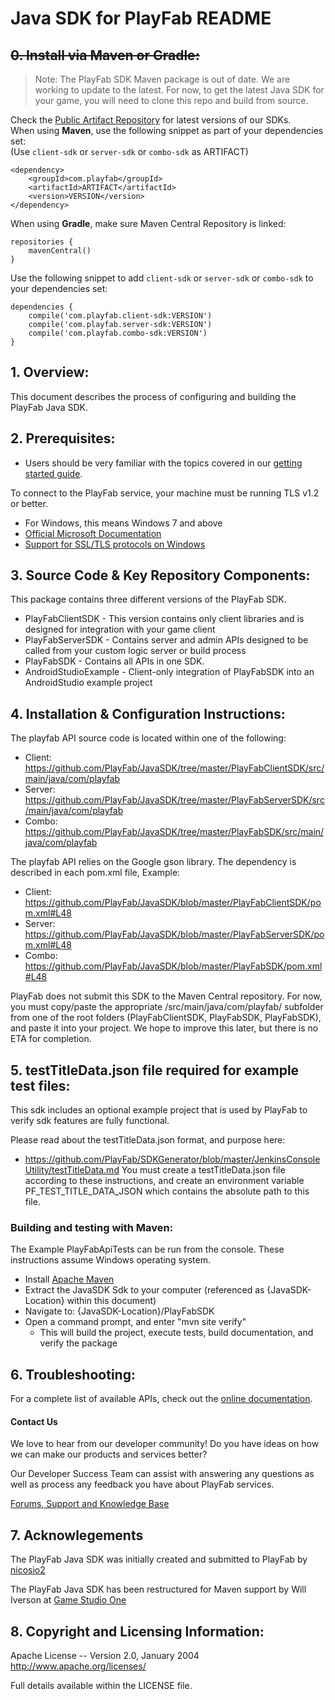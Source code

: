 # Java SDK for PlayFab README

## ~~0. Install via Maven or Gradle:~~
> Note: The PlayFab SDK Maven package is out of date. We are working to update to the latest. For now, to get the latest Java SDK for your game, you will need to clone this repo and build from source.

Check the [Public Artifact Repository](https://dev.azure.com/PlayFabJavaSDK/PlayFab%20JavaSDK/_artifacts/feed/JavaSDK) for latest versions of our SDKs.  
When using **Maven**, use the following snippet as part of your dependencies set:  
(Use `client-sdk` or `server-sdk` or `combo-sdk` as ARTIFACT)  

```
<dependency>
    <groupId>com.playfab</groupId>
    <artifactId>ARTIFACT</artifactId>
    <version>VERSION</version>
</dependency>
```

When using **Gradle**, make sure Maven Central Repository is linked:  

```
repositories {
    mavenCentral()
}
```

Use the following snippet to add `client-sdk` or `server-sdk` or `combo-sdk` to your dependencies set:  

```
dependencies {
    compile('com.playfab.client-sdk:VERSION')
    compile('com.playfab.server-sdk:VERSION')
    compile('com.playfab.combo-sdk:VERSION')
}
```

## 1. Overview:

This document describes the process of configuring and building the PlayFab Java SDK.


## 2. Prerequisites:

* Users should be very familiar with the topics covered in our [getting started guide](https://api.playfab.com/docs/general-getting-started).

To connect to the PlayFab service, your machine must be running TLS v1.2 or better.
* For Windows, this means Windows 7 and above
* [Official Microsoft Documentation](https://msdn.microsoft.com/en-us/library/windows/desktop/aa380516%28v=vs.85%29.aspx)
* [Support for SSL/TLS protocols on Windows](http://blogs.msdn.com/b/kaushal/archive/2011/10/02/support-for-ssl-tls-protocols-on-windows.aspx)


## 3. Source Code & Key Repository Components:

This package contains three different versions of the PlayFab SDK.
* PlayFabClientSDK - This version contains only client libraries and is designed for integration with your game client
* PlayFabServerSDK - Contains server and admin APIs designed to be called from your custom logic server or build process
* PlayFabSDK - Contains all APIs in one SDK.
* AndroidStudioExample - Client-only integration of PlayFabSDK into an AndroidStudio example project


## 4. Installation & Configuration Instructions:

The playfab API source code is located within one of the following:

* Client: https://github.com/PlayFab/JavaSDK/tree/master/PlayFabClientSDK/src/main/java/com/playfab
* Server: https://github.com/PlayFab/JavaSDK/tree/master/PlayFabServerSDK/src/main/java/com/playfab
* Combo: https://github.com/PlayFab/JavaSDK/tree/master/PlayFabSDK/src/main/java/com/playfab

The playfab API relies on the Google gson library.  The dependency is described in each pom.xml file, Example:

* Client: https://github.com/PlayFab/JavaSDK/blob/master/PlayFabClientSDK/pom.xml#L48
* Server: https://github.com/PlayFab/JavaSDK/blob/master/PlayFabServerSDK/pom.xml#L48
* Combo: https://github.com/PlayFab/JavaSDK/blob/master/PlayFabSDK/pom.xml#L48

PlayFab does not submit this SDK to the Maven Central repository. For now, you must copy/paste the appropriate /src/main/java/com/playfab/ subfolder from one of the root folders (PlayFabClientSDK, PlayFabSDK, PlayFabSDK), and paste it into your project. We hope to improve this later, but there is no ETA for completion.


## 5. testTitleData.json file required for example test files:

This sdk includes an optional example project that is used by PlayFab to verify sdk features are fully functional.

Please read about the testTitleData.json format, and purpose here:
* https://github.com/PlayFab/SDKGenerator/blob/master/JenkinsConsoleUtility/testTitleData.md
You must create a testTitleData.json file according to these instructions, and create an environment variable PF_TEST_TITLE_DATA_JSON which contains the absolute path to this file.


### Building and testing with Maven:

The Example PlayFabApiTests can be run from the console.  These instructions assume Windows operating system.

* Install [Apache Maven](https://maven.apache.org/download.cgi)
* Extract the JavaSDK Sdk to your computer (referenced as {JavaSDK-Location} within this document)
* Navigate to: {JavaSDK-Location}/PlayFabSDK
* Open a command prompt, and enter "mvn site verify"
  * This will build the project, execute tests, build documentation, and verify the package


## 6. Troubleshooting:

For a complete list of available APIs, check out the [online documentation](http://api.playfab.com/Documentation/).

#### Contact Us
We love to hear from our developer community!
Do you have ideas on how we can make our products and services better?

Our Developer Success Team can assist with answering any questions as well as process any feedback you have about PlayFab services.

[Forums, Support and Knowledge Base](https://community.playfab.com/index.html)


## 7. Acknowlegements

The PlayFab Java SDK was initially created and submitted to PlayFab by [nicosio2](https://github.com/nicosio2)

The PlayFab Java SDK has been restructured for Maven support by Will Iverson at [Game Studio One](https://gamestudioone.com/)


## 8. Copyright and Licensing Information:

Apache License --
Version 2.0, January 2004
http://www.apache.org/licenses/

Full details available within the LICENSE file.
